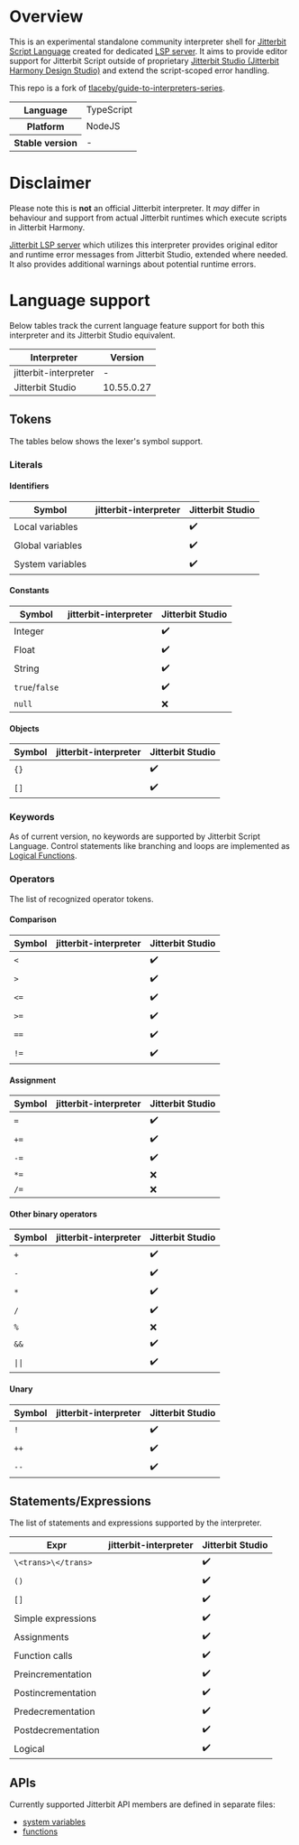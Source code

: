 # Overview
This is an experimental standalone community interpreter shell for [Jitterbit Script Language](https://github.com/tlaceby/guide-to-interpreters-series) created for dedicated [LSP server](https://github.com/michal-kapala/vscode-jitterbit). It aims to provide editor support for Jitterbit Script outside of proprietary [Jitterbit Studio (Jitterbit Harmony Design Studio)](https://success.jitterbit.com/design-studio/) and extend the script-scoped error handling.
 
 This repo is a fork of [tlaceby/guide-to-interpreters-series](https://github.com/tlaceby/guide-to-interpreters-series).
 
<table>
  <tr>
    <th>Language</th>
    <td>TypeScript</td>
  </tr>
  <tr>
    <th>Platform</th>
    <td>NodeJS</td>
  </tr>
  <tr>
    <th>Stable version</th>
    <td>-</td>
  </tr>
</table>

# Disclaimer

Please note this is **not** an official Jitterbit interpreter. It *may* differ in behaviour and support from actual Jitterbit runtimes which execute scripts in Jitterbit Harmony.

[Jitterbit LSP server](https://github.com/michal-kapala/vscode-jitterbit) which utilizes this interpreter provides original editor and runtime error messages from Jitterbit Studio, extended where needed. It also provides additional warnings about potential runtime errors.

# Language support

Below tables track the current language feature support for both this interpreter and its Jitterbit Studio equivalent.

| Interpreter | Version |
|---|---|
| jitterbit-interpreter | - |
| Jitterbit Studio |  10.55.0.27 |

## Tokens

The tables below shows the lexer's symbol support.

### Literals

#### Identifiers

| Symbol | jitterbit-interpreter | Jitterbit Studio |
|---|---|---|
| Local variables   |  | ✔️ |
| Global variables  |  | ✔️ |
| System variables  |  | ✔️ |

#### Constants

| Symbol | jitterbit-interpreter | Jitterbit Studio |
|---|---|---|
| Integer        |  | ✔️ |
| Float          |  | ✔️ |
| String         |  | ✔️ |
| `true`/`false` |  | ✔️ |
| `null`         |  | ❌ |


#### Objects

| Symbol | jitterbit-interpreter | Jitterbit Studio |
|----|---|---|
| `{}` |  | ✔️ |
| `[]` |  | ✔️ |

### Keywords
As of current version, no keywords are supported by Jitterbit Script Language. Control statements like branching and loops are implemented as [Logical Functions](https://success.jitterbit.com/design-studio/design-studio-reference/formula-builder/logical-functions/).

### Operators
The list of recognized operator tokens.

#### Comparison

| Symbol | jitterbit-interpreter | Jitterbit Studio |
|-----|---|---|
| `<`   |  | ✔️ |
| `>`   |  | ✔️ |
| `<=`  |  | ✔️ |
| `>=`  |  | ✔️ |
| `==`  |  | ✔️ |
| `!=`  |  | ✔️ |

#### Assignment

| Symbol | jitterbit-interpreter | Jitterbit Studio |
|-----|---|---|
| `=`   |  | ✔️ |
| `+=`  |  | ✔️ |
| `-=`  |  | ✔️ |
| `*=`  |  | ❌ |
| `/=`  |  | ❌ |

#### Other binary operators

| Symbol | jitterbit-interpreter | Jitterbit Studio |
|-------|---|---|
| `+`     |  | ✔️ |
| `-`     |  | ✔️ |
| `*`     |  | ✔️ |
| `/`     |  | ✔️ |
| `%`     |  | ❌ |
| `&&`    |  | ✔️ |
| `\|\|`    |  | ✔️ |

#### Unary

| Symbol | jitterbit-interpreter | Jitterbit Studio |
|----|---|---|
| `!`  |  | ✔️ |
| `++` |  | ✔️ |
| `--` |  | ✔️ |


## Statements/Expressions

The list of statements and expressions supported by the interpreter.

| Expr | jitterbit-interpreter | Jitterbit Studio |
|---|---|---|
| `\<trans>\</trans>`  |  | ✔️ |
| `()`                 |  | ✔️ |
| `[]`                 |  | ✔️ |
| Simple expressions   |  | ✔️ |
| Assignments          |  | ✔️ |
| Function calls       |  | ✔️ |
| Preincrementation    |  | ✔️ |
| Postincrementation   |  | ✔️ |
| Predecrementation    |  | ✔️ |
| Postdecrementation   |  | ✔️ |
| Logical              |  | ✔️ |

## APIs

Currently supported Jitterbit API members are defined in separate files:
- [system variables]()
- [functions]()
